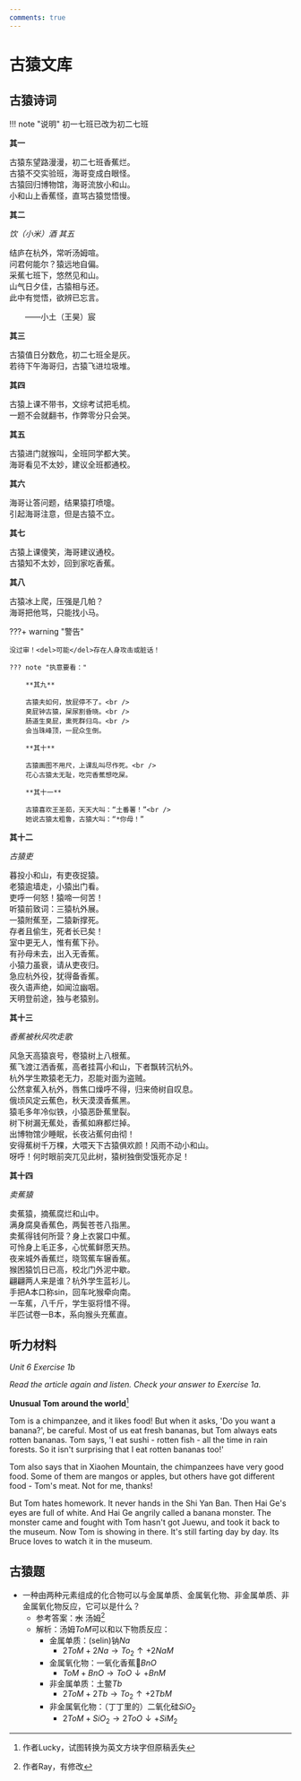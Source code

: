 ```yaml
---
comments: true
---
```


# 古猿文库

## 古猿诗词

!!! note "说明"
    初一七班已改为初二七班
    

**其一**

古猿东望路漫漫，初二七班香蕉烂。<br />
古猿不交实验班，海哥变成白眼怪。<br />
古猿回归博物馆，海哥流放小和山。<br />
小和山上香蕉怪，直骂古猿觉悟慢。

**其二**

*饮（小米）酒 其五*

结庐在杭外，常听汤姆喧。<br />
问君何能尔？猿远地自偏。<br />
采蕉七班下，悠然见和山。<br />
山气日夕佳，古猿相与还。<br />
此中有觉悟，欲辨已忘言。

&emsp;&emsp;——小土（王昊）宸

**其三**

古猿值日分数危，初二七班全是灰。<br />
若待下午海哥归，古猿飞进垃圾堆。

**其四**

古猿上课不带书，文综考试把毛梳。<br />
一题不会就翻书，作弊零分只会哭。

**其五**

古猿进门就猴叫，全班同学都大笑。<br />
海哥看见不太妙，建议全班都通校。

**其六**

海哥让答问题，结果猿打喷嚏。<br />
引起海哥注意，但是古猿不立。

**其七**

古猿上课傻笑，海哥建议通校。<br />
古猿知不太妙，回到家吃香蕉。

**其八**

古猿冰上爬，压强是几帕？<br />
海哥把他骂，只能找小马。

???+ warning "警告"

    没过审！<del>可能</del>存在人身攻击或脏话！

    ??? note "执意要看："

        **其九**

        古猿夫如何，放屁停不了。<br />
        臭屁钟古猿，屎尿割昏晓。<br />
        肠道生臭屁，熏死群归鸟。<br />
        会当珠峰顶，一屁众生倒。

        **其十**

        古猿画图不用尺，上课乱叫尽作死。<br />
        花心古猿太无耻，吃完香蕉想吃屎。

        **其十一**
        
        古猿喜欢王圣茹，天天大叫：“土番薯！”<br />
        她说古猿太粗鲁，古猿大叫：“*你母！”

**其十二**

*古猿吏*

暮投小和山，有吏夜捉猿。<br />
老猿逾墙走，小猿出门看。<br />
吏呼一何怒！猿啼一何苦！<br />
听猿前致词：三猿杭外展。<br />
一猿附蕉至，二猿新撑死。<br />
存者且偷生，死者长已矣！<br />
室中更无人，惟有蕉下孙。<br />
有孙母未去，出入无香蕉。<br />
小猿力虽衰，请从吏夜归。<br />
急应杭外役，犹得备香蕉。<br />
夜久语声绝，如闻泣幽咽。<br />
天明登前途，独与老猿别。

**其十三**

*香蕉被秋风吹走歌*

风急天高猿哀号，卷猿树上八根蕉。<br />
蕉飞渡江洒香蕉，高者挂罥小和山，下者飘转沉杭外。<br />
杭外学生欺猿老无力，忍能对面为盗贼。<br />
公然拿蕉入杭外，唇焦口燥呼不得，归来倚树自叹息。<br />
俄顷风定云蕉色，秋天漠漠香蕉黑。<br />
猿毛多年冷似铁，小猿恶卧蕉里裂。<br />
树下树漏无蕉处，香蕉如麻都烂掉。<br />
出博物馆少睡眠，长夜沾蕉何由彻！<br />
安得蕉树千万棵，大喂天下古猿俱欢颜！风雨不动小和山。<br />
呀呼！何时眼前突兀见此树，猿树独倒受饿死亦足！

**其十四**

*卖蕉猿*

卖蕉猿，摘蕉腐烂和山中。<br />
满身腐臭香蕉色，两鬓苍苍八指黑。<br />
卖蕉得钱何所营？身上衣裳口中蕉。<br />
可怜身上毛正多，心忧蕉鲜愿天热。<br />
夜来城外香蕉烂，晓驾蕉车辗香蕉。<br />
猴困猿饥日已高，校北门外泥中歇。<br />
翩翩两人来是谁？杭外学生蓝衫儿。<br />
手把A本口称sin，回车叱猴牵向南。<br />
一车蕉，八千斤，学生驱将惜不得。<br />
半匹试卷一B本，系向猴头充蕉直。

## 听力材料

*Unit 6 Exercise 1b*

_Read the article again and listen. Check your answer to Exercise 1a._

**Unusual Tom around the world**[^1]

Tom is a chimpanzee, and it likes food! But when it asks, 'Do you want a banana?', be careful. Most of us eat fresh bananas, but Tom always eats rotten bananas. Tom says, 'I eat sushi - rotten fish - all the time in rain forests. So it isn't surprising that I eat rotten bananas too!'

Tom also says that in Xiaohen Mountain, the chimpanzees have very good food. Some of them are mangos or apples, but others have got different food - Tom's meat. Not for me, thanks!

But Tom hates homework. It never hands in the Shi Yan Ban. Then Hai Ge's eyes are full of white. And Hai Ge angrily called a banana monster. The monster came and fought with Tom hasn't got Juewu, and took it back to the museum. Now Tom is showing in there. It's still farting day by day. Its Bruce loves to watch it in the museum.

## 古猿题

- 一种由两种元素组成的化合物可以与金属单质、金属氧化物、非金属单质、非金属氧化物反应，它可以是什么？
    - 参考答案：~~水~~ 汤姆[^2]
    - 解析：汤姆$ToM$可以和以下物质反应：
        - 金属单质：(selin)钠$Na$
            - $2ToM + 2Na \rightarrow To_2 \uparrow + 2NaM$
        - 金属氧化物：一氧化香蕉:banana:$BnO$
            - $ToM + BnO \rightarrow ToO \downarrow +  BnM$
        - 非金属单质：土鳖$Tb$
            - $2ToM + 2Tb \rightarrow To_2 \uparrow + 2TbM$
        - 非金属氧化物：（丁丁里的）二氧化硅$SiO_2$
            - $2ToM + SiO_2 \rightarrow 2ToO \downarrow + SiM_2$

[^1]: 作者Lucky，试图转换为英文方块字但原稿丢失
[^2]: 作者Ray，有修改
